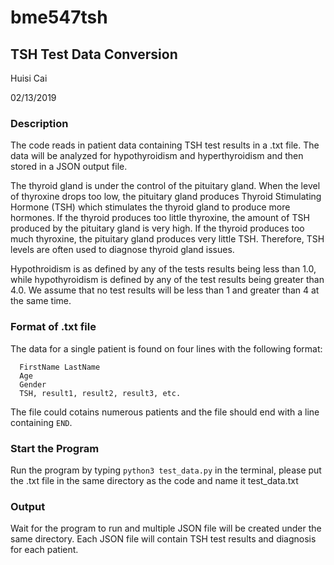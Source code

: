 # bme547tsh
## TSH Test Data Conversion
Huisi Cai

02/13/2019

### Description
The code reads in patient data containing TSH test results in a .txt file. The data will be analyzed for hypothyroidism and hyperthyroidism and then stored in a JSON output file.

The thyroid gland is under the control of the pituitary gland. When the level of thyroxine drops too low, the pituitary gland produces Thyroid Stimulating Hormone (TSH) which stimulates the thyroid gland to produce more hormones. If the thyroid produces too little thyroxine, the amount of TSH produced by the pituitary gland is very high. If the thyroid produces too much thyroxine, the pituitary gland produces very little TSH. Therefore, TSH levels are often used to diagnose thyroid gland issues.

Hypothroidism is as defined by any of the tests results being less than 1.0, while hypothyroidism is defined by any of the test results being greater than 4.0. We assume that no test results will be less than 1 and greater than 4 at the same time.

### Format of .txt file

The data for a single patient is found on four lines with the following format:

      FirstName LastName
      Age
      Gender
      TSH, result1, result2, result3, etc.
The file could cotains numerous patients and the file should end with a line containing `END`.

### Start the Program
Run the program by typing `python3 test_data.py` in the terminal, please put the .txt file in the same directory as the code and name it test_data.txt

### Output
Wait for the program to run and multiple JSON file will be created under the same directory. Each JSON file will contain TSH test results and diagnosis for each patient.
